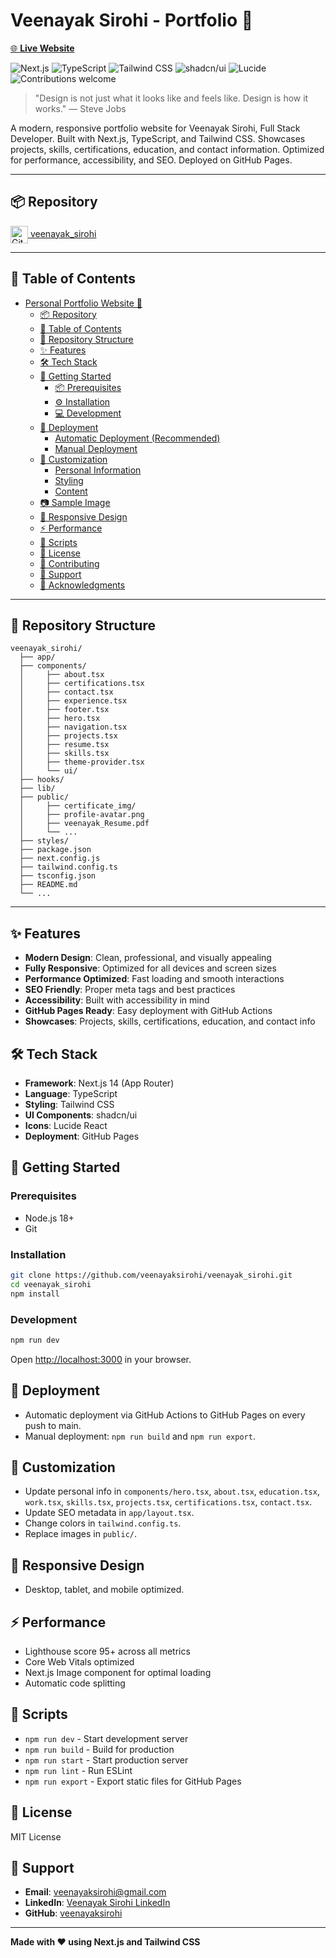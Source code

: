 # Veenayak Sirohi - Portfolio 🚀

[🌐 **Live Website**](https://veenayaksirohi.github.io/veenayak_sirohi/)

![Next.js](https://img.shields.io/badge/Next.js-14-blue?logo=next.js)
![TypeScript](https://img.shields.io/badge/TypeScript-4.x-blue?logo=typescript)
![Tailwind CSS](https://img.shields.io/badge/Tailwind_CSS-3.x-38bdf8?logo=tailwindcss&logoColor=white)
![shadcn/ui](https://img.shields.io/badge/shadcn%2Fui-Components-8b5cf6?logo=react)
![Lucide](https://img.shields.io/badge/Lucide-Icons-f59e42?logo=lucide)
![Contributions welcome](https://img.shields.io/badge/contributions-welcome-brightgreen.svg)

> "Design is not just what it looks like and feels like. Design is how it works." — Steve Jobs

A modern, responsive portfolio website for Veenayak Sirohi, Full Stack Developer. Built with Next.js, TypeScript, and Tailwind CSS. Showcases projects, skills, certifications, education, and contact information. Optimized for performance, accessibility, and SEO. Deployed on GitHub Pages.

---

## 📦 Repository

[<img src="https://cdn.jsdelivr.net/gh/devicons/devicon/icons/github/github-original.svg" alt="GitHub" width="28" height="28" style="vertical-align:middle;"/> veenayak_sirohi](https://github.com/veenayaksirohi/veenayak_sirohi.git)

---

## 📑 Table of Contents

- [Personal Portfolio Website 🚀](#personal-portfolio-website-)
  - [📦 Repository](#-repository)
  - [📑 Table of Contents](#-table-of-contents)
  - [📁 Repository Structure](#-repository-structure)
  - [✨ Features](#-features)
  - [🛠️ Tech Stack](#️-tech-stack)
  - [🚦 Getting Started](#-getting-started)
    - [📦 Prerequisites](#-prerequisites)
    - [⚙️ Installation](#️-installation)
    - [💻 Development](#-development)
  - [🚀 Deployment](#-deployment)
    - [Automatic Deployment (Recommended)](#automatic-deployment-recommended)
    - [Manual Deployment](#manual-deployment)
  - [🎨 Customization](#-customization)
    - [Personal Information](#personal-information)
    - [Styling](#styling)
    - [Content](#content)
  - [📷 Sample Image](#-sample-image)
  - [📱 Responsive Design](#-responsive-design)
  - [⚡ Performance](#-performance)
  - [🔧 Scripts](#-scripts)
  - [📄 License](#-license)
  - [🤝 Contributing](#-contributing)
  - [💬 Support](#-support)
  - [🙏 Acknowledgments](#-acknowledgments)

---

## 📁 Repository Structure

```
veenayak_sirohi/
  ├── app/
  ├── components/
  │     ├── about.tsx
  │     ├── certifications.tsx
  │     ├── contact.tsx
  │     ├── experience.tsx
  │     ├── footer.tsx
  │     ├── hero.tsx
  │     ├── navigation.tsx
  │     ├── projects.tsx
  │     ├── resume.tsx
  │     ├── skills.tsx
  │     ├── theme-provider.tsx
  │     └── ui/
  ├── hooks/
  ├── lib/
  ├── public/
  │     ├── certificate_img/
  │     ├── profile-avatar.png
  │     ├── veenayak_Resume.pdf
  │     └── ...
  ├── styles/
  ├── package.json
  ├── next.config.js
  ├── tailwind.config.ts
  ├── tsconfig.json
  ├── README.md
  └── ...
```

---

## ✨ Features

- **Modern Design**: Clean, professional, and visually appealing
- **Fully Responsive**: Optimized for all devices and screen sizes
- **Performance Optimized**: Fast loading and smooth interactions
- **SEO Friendly**: Proper meta tags and best practices
- **Accessibility**: Built with accessibility in mind
- **GitHub Pages Ready**: Easy deployment with GitHub Actions
- **Showcases**: Projects, skills, certifications, education, and contact info

## 🛠️ Tech Stack

- **Framework**: Next.js 14 (App Router)
- **Language**: TypeScript
- **Styling**: Tailwind CSS
- **UI Components**: shadcn/ui
- **Icons**: Lucide React
- **Deployment**: GitHub Pages

## 🚦 Getting Started

### Prerequisites
- Node.js 18+
- Git

### Installation
   ```bash
   git clone https://github.com/veenayaksirohi/veenayak_sirohi.git
   cd veenayak_sirohi
   npm install
   ```

### Development
```bash
npm run dev
```
Open [http://localhost:3000](http://localhost:3000) in your browser.

## 🚀 Deployment

- Automatic deployment via GitHub Actions to GitHub Pages on every push to main.
- Manual deployment: `npm run build` and `npm run export`.

## 🎨 Customization

- Update personal info in `components/hero.tsx`, `about.tsx`, `education.tsx`, `work.tsx`, `skills.tsx`, `projects.tsx`, `certifications.tsx`, `contact.tsx`.
- Update SEO metadata in `app/layout.tsx`.
- Change colors in `tailwind.config.ts`.
- Replace images in `public/`.

## 📱 Responsive Design

- Desktop, tablet, and mobile optimized.

## ⚡ Performance

- Lighthouse score 95+ across all metrics
- Core Web Vitals optimized
- Next.js Image component for optimal loading
- Automatic code splitting

## 🔧 Scripts

- `npm run dev` - Start development server
- `npm run build` - Build for production
- `npm run start` - Start production server
- `npm run lint` - Run ESLint
- `npm run export` - Export static files for GitHub Pages

## 📄 License

MIT License

## 💬 Support

- **Email**: veenayaksirohi@gmail.com
- **LinkedIn**: [Veenayak Sirohi LinkedIn](https://www.linkedin.com/in/veenayak-sirohi-ab30ab227)
- **GitHub**: [veenayaksirohi](https://github.com/veenayaksirohi)

---

**Made with ❤️ using Next.js and Tailwind CSS**
